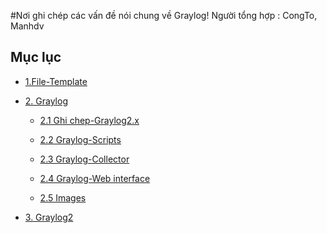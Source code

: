 #Nơi ghi chép các vấn đề nói chung về  Graylog!
Người tổng hợp : CongTo, Manhdv

## Mục lục 
 -  [1.File-Template ](https://github.com/hocchudong/ghichep-graylog/tree/master/file-template)
  
 -  [2. Graylog](https://github.com/hocchudong/ghichep-graylog/tree/master/graylog)
    - [2.1 Ghi chep-Graylog2.x](https://github.com/hocchudong/ghichep-graylog/tree/master/graylog/ghichep-graylog2.0)
  
    - [2.2 Graylog-Scripts](https://github.com/hocchudong/ghichep-graylog/tree/master/graylog/graylog-scripts)
    
    - [2.3 Graylog-Collector](https://github.com/hocchudong/ghichep-graylog/tree/master/graylog/graylog-collector)
    
    - [2.4 Graylog-Web interface](https://github.com/hocchudong/ghichep-graylog/tree/master/graylog/graylog-web%20interface)
   
    - [2.5 Images](https://github.com/hocchudong/ghichep-graylog/tree/master/graylog/images)
    
 -  [3. Graylog2](https://github.com/hocchudong/ghichep-graylog/tree/master/graylog2)
  

